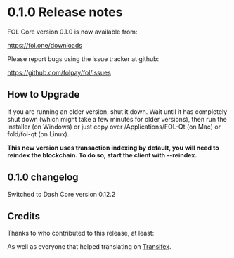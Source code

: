 0.1.0 Release notes
====================


FOL Core version 0.1.0 is now available from:

  https://fol.one/downloads

Please report bugs using the issue tracker at github:

  https://github.com/folpay/fol/issues


How to Upgrade
--------------

If you are running an older version, shut it down. Wait until it has completely
shut down (which might take a few minutes for older versions), then run the
installer (on Windows) or just copy over /Applications/FOL-Qt (on Mac) or
fold/fol-qt (on Linux).

**This new version uses transaction indexing by default, you will need to reindex 
the blockchain. To do so, start the client with --reindex.**


0.1.0 changelog
----------------

Switched to Dash Core version 0.12.2


Credits
--------

Thanks to who contributed to this release, at least:



As well as everyone that helped translating on [Transifex](https://www.transifex.com/projects/p/fol/).
